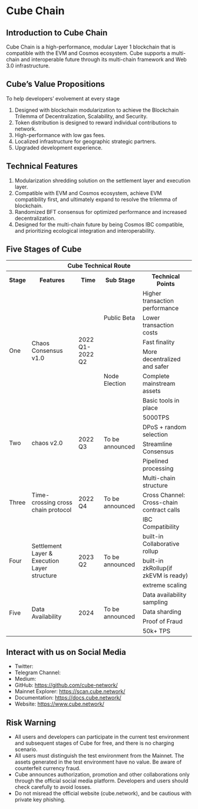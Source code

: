 # Cube Chain

## Introduction to Cube Chain
Cube Chain is a high-performance, modular Layer 1 blockchain that is compatible with the EVM and Cosmos ecosystem. Cube supports a multi-chain and interoperable future through its multi-chain framework and Web 3.0 infrastructure. 

## Cube’s Value Propositions 
To help developers’ evolvement at every stage 

1. Designed with blockchain modularization to achieve the Blockchain Trilemma of Decentralization, Scalability, and Security. 
2. Token distribution is designed to reward individual contributions to network. 
3. High-performance with low gas fees. 
4. Localized infrastructure for geographic strategic partners. 
5. Upgraded development experience. 

## Technical Features 

1. Modularization shredding solution on the settlement layer and execution layer. 
2. Compatible with EVM and Cosmos ecosystem, achieve EVM compatibility first, and ultimately expand to resolve the trilemma of blockchain. 
3. Randomized BFT consensus for optimized performance and increased decentralization. 
4. Designed for the multi-chain future by being Cosmos IBC compatible, and prioritizing ecological integration and interoperability.


## Five Stages of Cube

<table >
    <tr style="background:rgba(0,0,0,0)" ><th colspan=5>Cube Technical Route</th> </tr>
    <tr style="background:rgba(0,0,0,0)" >
<th > Stage </th><th> Features </th><th> Time </th><th> Sub Stage </th><th> Technical Points </th>
</tr>
<tr style="background:rgba(0,0,0,0)" >
<tr style="background:rgba(0,0,0,0)" >
    <td rowspan=6 >One</td>
    <td rowspan=6 >
Chaos Consensus v1.0</td>
    <td rowspan=6 >2022 Q1-2022 Q2</td>
    <td rowspan=3 >Public Beta</td><td>Higher transaction performance</td></tr>
<tr style="background:rgba(0,0,0,0)" ><td>Lower transaction costs</td></tr>
<tr style="background:rgba(0,0,0,0)"><td>Fast finality</td></tr>
<tr style="background:rgba(0,0,0,0)"> <td rowspan=3 >Node Election</td><td>More decentralized and safer</td></tr>
<tr style="background:rgba(0,0,0,0)"><td>Complete mainstream assets</td></tr>
<tr style="background:rgba(0,0,0,0)"><td>Basic tools in place</td></tr>


<tr style="background:rgba(0,0,0,0)"><td rowspan=4 > Two </td><td rowspan=4 > 
chaos v2.0  </td> <td rowspan=4 >2022 Q3 </td> <td rowspan=4 > To be announced  </td> <td> 5000TPS </td></tr>
<tr style="background:rgba(0,0,0,0)"><td> DPoS + random selection </td></tr>
<tr style="background:rgba(0,0,0,0)"><td> Streamline Consensus </td></tr>
<tr style="background:rgba(0,0,0,0)"><td>Pipelined processing</td></tr>

<tr style="background:rgba(0,0,0,0)"><td rowspan=3> Three </td> <td rowspan=3>
Time-crossing cross chain protocol
</td><td rowspan=3>2022 Q4</td><td rowspan=3>To be announced</td><td>Multi-chain structure</td></tr>
<tr style="background:rgba(0,0,0,0)"><td>Cross Channel: Cross-chain contract calls</td></tr>
<tr style="background:rgba(0,0,0,0)"><td>IBC Compatibility</td></tr>
<tr style="background:rgba(0,0,0,0)"><td rowspan=3> Four </td> <td rowspan=3>
Settlement Layer & Execution Layer structure
</td> <td rowspan=3>2023 Q2</td> <td rowspan=3>To be announced</td><td>built-in Collaborative rollup</td></tr>
<tr style="background:rgba(0,0,0,0)"><td>built-in zkRollup(if zkEVM is ready)</td></tr>
<tr style="background:rgba(0,0,0,0)"><td>extreme scaling</td></tr>

<tr style="background:rgba(0,0,0,0)"><td rowspan=4> Five </td> <td rowspan=4>
Data Availability 
</td> <td rowspan=4>2024</td> <td rowspan=4>To be announced</td><td>Data availability sampling</td></tr>
<tr style="background:rgba(0,0,0,0)"><td>Data sharding</td></tr>
<tr style="background:rgba(0,0,0,0)"><td>Proof of Fraud</td></tr>
<tr style="background:rgba(0,0,0,0)"><td>50k+ TPS</td></tr>
</table>



## Interact with us on Social Media

- Twitter: 
- Telegram Channel: 
- Medium: 
- GitHub: https://github.com/cube-network/
- Mainnet Explorer: https://scan.cube.network/
- Documentation: https://docs.cube.network/
- Website: https://www.cube.network/
  

## Risk Warning
- All users and developers can participate in the current test environment and subsequent stages of Cube for free, and there is no charging scenario.
- All users must distinguish the test environment from the Mainnet. The assets generated in the test environment have no value. Be aware of counterfeit currency fraud.
- Cube announces authorization, promotion and other collaborations only through the official social media platform. Developers and users should check carefully to avoid losses.
- Do not misread the official website (cube.network), and be cautious with private key phishing.
